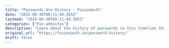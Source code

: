 ```yaml
---
title: "Passwords Are History - FusionAuth"
date: "2025-09-30T00:11:40.365Z"
lastmod: "2025-09-30T00:11:40.365Z"
categories: ["Fun websites"]
description: "Learn about the history of passwords in this timeline that spans millenniums, and find out why passwords are history."
original_url: "https://fusionauth.io/password-history/"
draft: false
---
```

